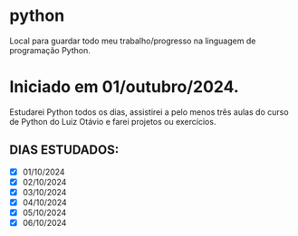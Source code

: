 # python
Local para guardar todo meu trabalho/progresso na linguagem de programação Python.

# Iniciado em 01/outubro/2024.

Estudarei Python todos os dias, assistirei a pelo menos três aulas do curso de Python do Luiz Otávio e farei projetos ou exercícios.

## DIAS ESTUDADOS:
* [X] 01/10/2024
* [X] 02/10/2024 
* [X] 03/10/2024 
* [X] 04/10/2024
* [X] 05/10/2024
* [X] 06/10/2024